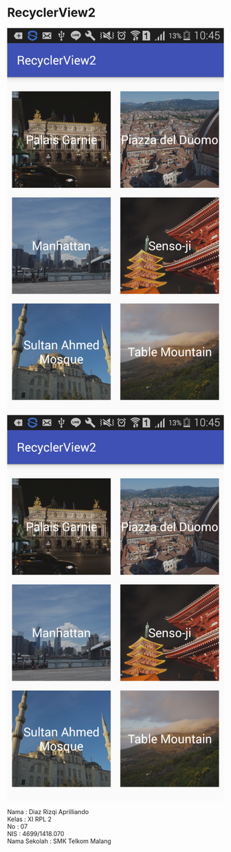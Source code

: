 # RecyclerView2

![Screenshot](https://github.com/Cupumendewa/RecycleView2/blob/master/Screenshot_2017-01-18-10-45-41.png)
![Screenshot](https://github.com/Cupumendewa/RecycleView2/blob/master/Screenshot_2017-01-18-10-45-55.png)

Nama : Diaz Rizqi Aprilliando <br>
Kelas : XI RPL 2 <br>
No : 07 <br>
NIS : 4699/1418.070 <br>
Nama Sekolah : SMK Telkom Malang
